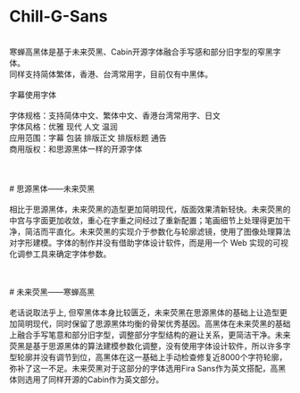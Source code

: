# Chill-G-Sans
<br>寒蝉高黑体是基于未来荧黑、Cabin开源字体融合手写感和部分旧字型的窄黑字体。 
<br>同样支持简体繁体，香港、台湾常用字，目前仅有中黑体。
<br>
<br>字幕使用字体
<br>
<br>字体规格：支持简体中文、繁体中文、香港台湾常用字、日文
<br>字体风格：优雅 现代 人文 温润
<br>应用范围：字幕 包装 排版正文 排版标题 通告
<br>商用版权：和思源黑体一样的开源字体
<br>
<br>
<br>
<br># 思源黑体——未来荧黑
<br>
<br>相比于思源黑体，未来荧黑的造型更加简明现代，版面效果清新轻快。未来荧黑的中宫与字面更加收敛，重心在字重之间经过了重新配置；笔画细节上处理得更加干净，简洁而平直化。未来荧黑的实现介于参数化与轮廓滤镜，使用了图像处理算法对字形建模。字体的制作并没有借助字体设计软件，而是用一个 Web 实现的可视化调参工具来确定字体参数。

<br>
<br># 未来荧黑——寒蝉高黑
<br>
<br>老话说取法乎上,  但窄黑体本身比较匮乏，未来荧黑在思源黑体的基础上让造型更加简明现代，同时保留了思源黑体均衡的骨架优秀基因。高黑体在未来荧黑的基础上融合手写笔意和部分旧字型，调整部分字型结构的避让关系，更简洁干净。未来荧黑是基于思源黑体的算法建模参数化调整，没有使用字体设计软件，所以许多字型轮廓并没有调节到位，高黑体在这一基础上手动检查修复近8000个字符轮廓，弥补了这一不足。未来荧黑对于这部分的字体选用Fira Sans作为英文搭配，高黑体则选用了同样开源的Cabin作为英文部分。

